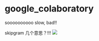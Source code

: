 # google_colaboratory

soooooooooo slow, bad!!


skipgram 几个意思？!!!
![](https://i.loli.net/2018/11/08/5be44094a5593.png)
